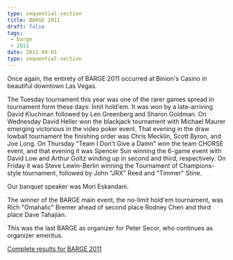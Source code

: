```yaml
---
type: sequential-section
title: BARGE 2011
draft: false
tags:
 - barge
 - 2011
date: 2011-09-01
type: sequential-section
---
```


Once again, the entirety of BARGE 2011 occurred at Binion's Casino in beautiful
downtown Las Vegas. 

The Tuesday
tournament this year was one of the rarer games spread in tournament form these
days: limit hold'em. It was won by a late-arriving David Kluchman followed by
Len Greenberg and Sharon Goldman. On Wednesday David Heller won the blackjack
tournament with Michael Maurer emerging victorious in the video poker
event. That evening in the draw lowball tournament the finishing order was
Chris Mecklin, Scott Byron, and Joe Long. On Thursday &quot;Team I Don't Give a
Damn&quot; won the team CHORSE event, and that evening it was Spencer Sun
winning the 6-game event with David Low and Arthur Goltz winding up in second
and third, respectively. On Friday it was Steve Lewin-Berlin winning the
Tournament of Champions-style tournament, followed by John &quot;JRX&quot; Reed
and &quot;Timmer&quot; Stine. 

Our banquet speaker was Mori Eskandani. 

The winner of the BARGE main event, the no-limit hold'em tournament, was Rich
&quot;Omahalic&quot; Bremer ahead of second place Rodney Chen and third place
Dave Tahajian.

This was the last BARGE as organizer for Peter Secor, who continues as
organizer emeritus.

[Complete results for BARGE 2011](/barge/results/2011)

